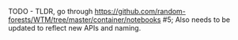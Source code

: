 TODO - TLDR, go through https://github.com/random-forests/WTM/tree/master/container/notebooks #5; Also needs to be updated to reflect new APIs and naming.